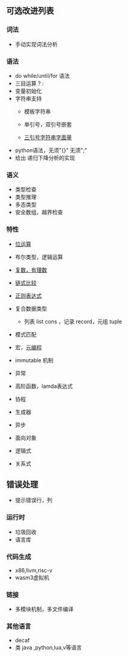 

## 可选改进列表

### 词法
- 手动实现词法分析

### 语法

- do while/until/for 语法
- 三目运算  ? :
- 变量初始化
- 字符串支持
  - 模板字符串
  - 单引号，双引号嵌套
  
  - [三引号字符串字面量](https://cn.julialang.org/JuliaZH.jl/latest/manual/strings/#三引号字符串字面量)
- python语法，无须"{}" 无须";"
- 给出 递归下降分析的实现

### 语义
- 类型检查
- 类型推理
- 多态类型
- 安全数组，越界检查

### 特性
- [位运算](https://cn.julialang.org/JuliaZH.jl/latest/manual/mathematical-operations/#位运算符)
- 布尔类型，逻辑运算
- [复数，有理数](https://cn.julialang.org/JuliaZH.jl/latest/manual/complex-and-rational-numbers/)
- [链式比较](https://cn.julialang.org/JuliaZH.jl/latest/manual/mathematical-operations/#链式比较)
- [正则表达式](https://cn.julialang.org/JuliaZH.jl/latest/manual/strings/#正则表达式)
- 复合数据类型
  
  - 列表 list cons ，记录 record，元组 tuple
- 模式匹配
- 宏，[元编程](https://cn.julialang.org/JuliaZH.jl/latest/manual/metaprogramming/)
- immutable 机制
- 异常
- 高阶函数，lamda表达式
- 协程
- 生成器
- 异步
- 面向对象
- 逻辑式
- 关系式

## 错误处理
- 提示错误行，列

### 运行时
- 垃圾回收
- 语言库

### 代码生成
- x86,llvm,risc-v
- wasm3虚拟机

### 链接
- 多模块机制，多文件编译

### 其他语言
- decaf
- 类 java ,python,lua,v等语言

